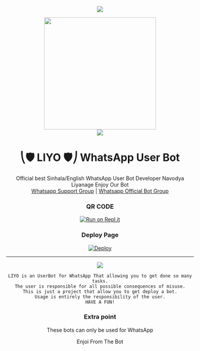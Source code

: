 

<div align="center">		
<img src= "https://camo.githubusercontent.com/71b837571c48af3aa60a73dbc9d5936aa359d78efbfa8a6743cbbbc16b80ef4d/68747470733a2f2f63646e2e646973636f72646170702e636f6d2f6174746163686d656e74732f3830353930323039333930363630383138362f3830353931333937323533353539303932322f74656e6f722e676966"/>
</p>
<div align="center">
  <img src="https://i.ibb.co/1GHMPz5/264333501-1023509868273878-5463150740883940955-n.jpg" width="300" height="300">
	      <div align="center">
<img src= "https://camo.githubusercontent.com/71b837571c48af3aa60a73dbc9d5936aa359d78efbfa8a6743cbbbc16b80ef4d/68747470733a2f2f63646e2e646973636f72646170702e636f6d2f6174746163686d656e74732f3830353930323039333930363630383138362f3830353931333937323533353539303932322f74656e6f722e676966"/>
</p>

  <h1>⎝🛡️ LIYO 🛡️⎠ WhatsApp User Bot</h1></h1>
 </div>
<p align="center">
    Official best Sinhala/English WhatsApp User Bot Developer Navodya Liyanage Enjoy Our Bot
    <br>
         <a href="https://chat.whatsapp.com/GS0WJ0WoK9DE7JNf9Yx2sn">Whatsapp Support Group</a> |
	       <a href="https://chat.whatsapp.com/GcEMTh11MMBIzx3p5eAmNo">Whatsapp Official Bot Group</a>
   <br>
</p>

### QR CODE
[![Run on Repl.it](https://repl.it/badge/github/quiec/whatsasena)](https://replit.com/@CTONLINE/ALPHA-Qr-Session?v=1)

### Deploy Page
[![Deploy](https://www.herokucdn.com/deploy/button.svg)](https://heroku.com/deploy?template=https://github.com/NavodyaCT/LIYO-V4)
</div>

----

</a>
  </p>
 <p align="center">
  <a href="https://wa.me/94773109531">
    <img src="https://img.shields.io/badge/Contact%20Me%20On%20Whatsapp-LIYO%20Navodya%20Liyanage-purple&style=plastic">
 </a>
</p>
 
```
LIYO is an UserBot for WhatsApp That allowing you to get done so many tasks.
The user is responsible for all possible consequences of misuse.
This is just a project that allow you to get deploy a bot.
Usage is entirely the responsibility of the user.
HAVE A FUN!
```
### Extra point
These bots can only be used for WhatsApp

<hi>Enjoi From The Bot</h1>
